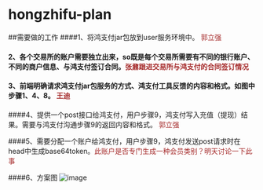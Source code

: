 # hongzhifu-plan
##需要做的工作
####1、将鸿支付jar包放到user服务环境中。 <font color=#A52A2A>郭立强</font>

#### 2、各个交易所的账户需要独立出来，so既是每个交易所需要有不同的银行账户、不同的商户信息、与鸿支付签订合同。<font color=#A52A2A>张鼐跟进交易所与鸿支付的合同签订情况</font>

#### 3、前端明确请求鸿支付jar包服务的方式、鸿支付工具反馈的内容和格式。如图中步骤1、4、8。   <font color=#A52A2A>王迪</font>

####4、提供一个post接口给鸿支付，用户步骤9，鸿支付写入充值（提现）结果。需要与鸿支付沟通步骤9的返回内容和格式。 <font color=#A52A2A>郭立强</font>

####5、需要分配一个账户给鸿支付，用户步骤9，鸿支付发送post请求时在head中生成base64token。<font color=#A52A2A>此账户是否专门生成一种会员类别？明天讨论一下此事</font>

####6、方案图
![image](https://github.com/asiainfoLDP/hongzhifu-plan/blob/master/hongzhifu.graffle)
